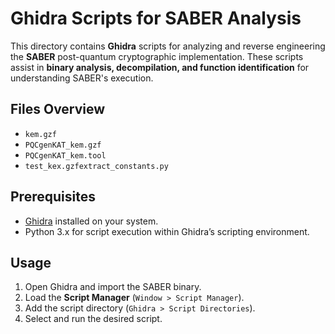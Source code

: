 # Ghidra Scripts for SABER Analysis
This directory contains **Ghidra** scripts for analyzing and reverse engineering the **SABER** post-quantum cryptographic implementation. These scripts assist in **binary analysis, decompilation, and function identification** for understanding SABER's execution.

## Files Overview
- `kem.gzf`
- `PQCgenKAT_kem.gzf`
-  `PQCgenKAT_kem.tool`
-  `test_kex.gzfextract_constants.py`

## Prerequisites
- [Ghidra](https://ghidra-sre.org/) installed on your system.
- Python 3.x for script execution within Ghidra’s scripting environment.

## Usage
1. Open Ghidra and import the SABER binary.
2. Load the **Script Manager** (`Window > Script Manager`).
3. Add the script directory (`Ghidra > Script Directories`).
4. Select and run the desired script.
